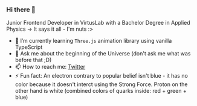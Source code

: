 ### Hi there 👋
Junior Frontend Developer in VirtusLab with a Bachelor Degree in Applied Physics -> It says it all - I'm nuts :>

- 🌱 I’m currently learning `Three.js` animation library using vanilla TypeScript
- 💬 Ask me about the beginning of the Universe (don't ask me what was before that ;D)
- 📫 How to reach me: [Twitter](https://twitter.com/wleklinskim)
- ⚡ Fun fact: An electron contrary to popular belief isn't blue - it has no color because it doesn't interct using the Strong Force. Proton on the other hand is white (combined colors of quarks inside: red + green + blue)
